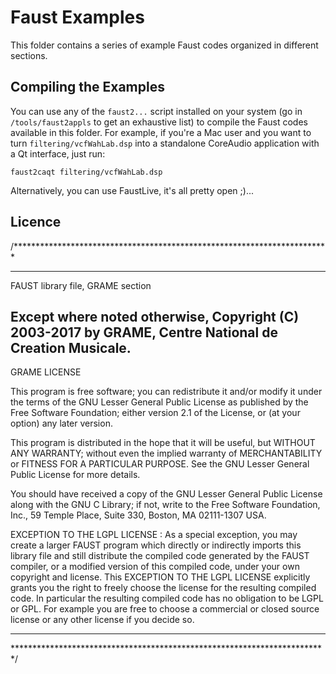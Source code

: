 # Faust Examples

This folder contains a series of example Faust codes organized in different sections. 

## Compiling the Examples

You can use any of the `faust2...` script installed on your system (go in `/tools/faust2appls` to get an exhaustive list) to compile the Faust codes available in this folder. For example, if you're a Mac user and you want to turn `filtering/vcfWahLab.dsp` into a standalone CoreAudio application with a Qt interface, just run:

```
faust2caqt filtering/vcfWahLab.dsp
``` 

Alternatively, you can use FaustLive, it's all pretty open ;)...

## Licence

/************************************************************************
************************************************************************
FAUST library file, GRAME section

Except where noted otherwise, Copyright (C) 2003-2017 by GRAME,
Centre National de Creation Musicale.
----------------------------------------------------------------------
GRAME LICENSE

This program is free software; you can redistribute it and/or modify
it under the terms of the GNU Lesser General Public License as
published by the Free Software Foundation; either version 2.1 of the
License, or (at your option) any later version.

This program is distributed in the hope that it will be useful,
but WITHOUT ANY WARRANTY; without even the implied warranty of
MERCHANTABILITY or FITNESS FOR A PARTICULAR PURPOSE.  See the
GNU Lesser General Public License for more details.

You should have received a copy of the GNU Lesser General Public
License along with the GNU C Library; if not, write to the Free
Software Foundation, Inc., 59 Temple Place, Suite 330, Boston, MA
02111-1307 USA.

EXCEPTION TO THE LGPL LICENSE : As a special exception, you may create a
larger FAUST program which directly or indirectly imports this library
file and still distribute the compiled code generated by the FAUST
compiler, or a modified version of this compiled code, under your own
copyright and license. This EXCEPTION TO THE LGPL LICENSE explicitly
grants you the right to freely choose the license for the resulting
compiled code. In particular the resulting compiled code has no obligation
to be LGPL or GPL. For example you are free to choose a commercial or
closed source license or any other license if you decide so.
************************************************************************
************************************************************************/
